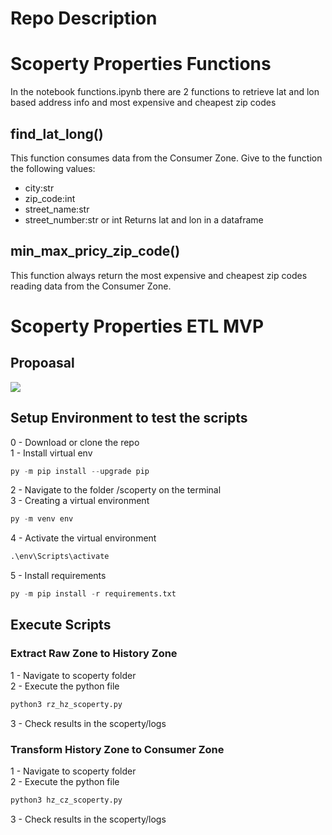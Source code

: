 # Repo Description


# Scoperty Properties Functions
In the notebook functions.ipynb there are 2 functions to retrieve lat and lon based address info and most expensive and cheapest zip codes

## find_lat_long()
This function consumes data from the Consumer Zone.
Give to the function the following values:
* city:str
* zip_code:int
* street_name:str
* street_number:str or int
Returns lat and lon in a dataframe

## min_max_pricy_zip_code()
This function always return the most expensive and cheapest zip codes reading data from the Consumer Zone.

# Scoperty Properties ETL MVP
## Propoasal
<img src="https://github.com/cassiobolba/scoperty/blob/main/Architecture_Overview.png"> 


## Setup Environment to test the scripts
0 - Download or clone the repo   
1 - Install virtual env
```py
py -m pip install --upgrade pip
```
2 - Navigate to the folder /scoperty on the terminal   
3 - Creating a virtual environment
```py
py -m venv env
```
4 - Activate the virtual environment 
```py
.\env\Scripts\activate
```
5 - Install requirements
```py
py -m pip install -r requirements.txt
```

## Execute Scripts
### Extract Raw Zone to History Zone
1 - Navigate to scoperty folder   
2 - Execute the python file
```py
python3 rz_hz_scoperty.py
```
3 - Check results in the scoperty/logs

### Transform History Zone to Consumer Zone
1 - Navigate to scoperty folder      
2 - Execute the python file   
```py
python3 hz_cz_scoperty.py
```
3 - Check results in the scoperty/logs   